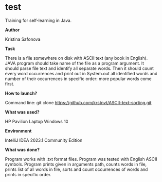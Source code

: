 # test

Training for self-learning in Java.

**Author**

Kristina Safonova

**Task**

There is a file somewhere on disk with ASCII text (any book in English). JAVA program should take name of the file as a program argument. It should parse file text and identify all separate words. Then it should count every word occurrences and print out in System.out all identified words and number of their occurrences in specific order: more popular words come first.

**How to launch?**

Command line: git clone https://github.com/krstnvt/ASCII-text-sorting.git

**What was used?**

HP Pavilion Laptop Windows 10

**Environment**

IntelliJ IDEA 2023.1 Community Edition

**What was done?**

Program works with .txt format files. Program was tested with English ASCII symbols. 
Program prints given in arguments path, counts words in file, prints list of all words in file, sorts and count occurrences of words and prints in specific order.

